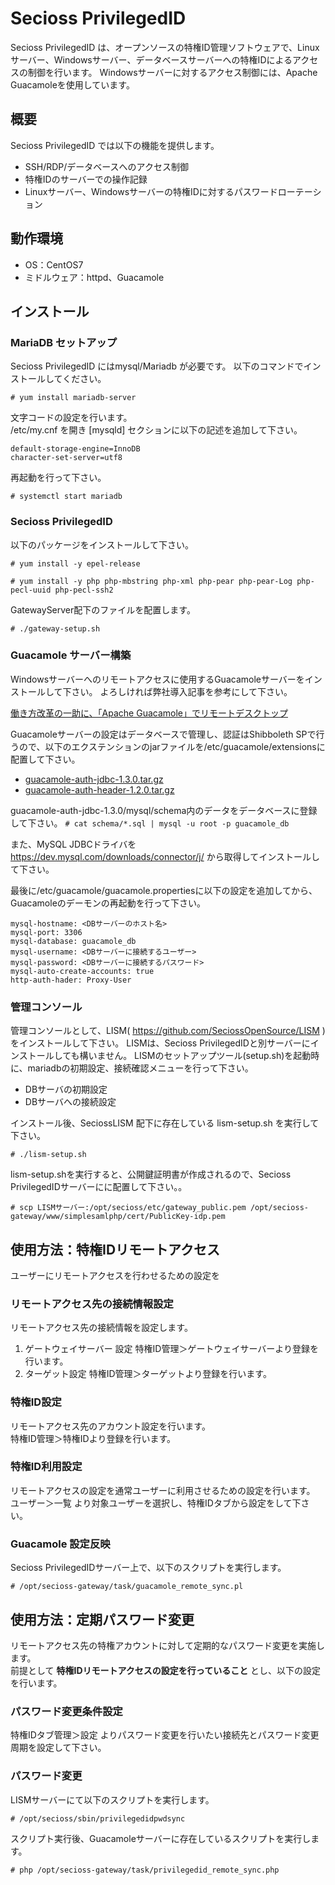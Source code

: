 # Secioss PrivilegedID
Secioss PrivilegedID は、オープンソースの特権ID管理ソフトウェアで、Linuxサーバー、Windowsサーバー、データベースサーバーへの特権IDによるアクセスの制御を行います。
Windowsサーバーに対するアクセス制御には、Apache Guacamoleを使用しています。

## 概要
Secioss PrivilegedID では以下の機能を提供します。

* SSH/RDP/データベースへのアクセス制御
* 特権IDのサーバーでの操作記録
* Linuxサーバー、Windowsサーバーの特権IDに対するパスワードローテーション


## 動作環境
* OS：CentOS7
* ミドルウェア：httpd、Guacamole

## インストール
### MariaDB セットアップ
Secioss PrivilegedID にはmysql/Mariadb が必要です。
以下のコマンドでインストールしてください。

`# yum install mariadb-server`

文字コードの設定を行います。  
/etc/my.cnf を開き [mysqld] セクションに以下の記述を追加して下さい。

    default-storage-engine=InnoDB
    character-set-server=utf8

再起動を行って下さい。

`# systemctl start mariadb`

### Secioss PrivilegedID
以下のパッケージをインストールして下さい。

`# yum install -y epel-release`

`# yum install -y php php-mbstring php-xml php-pear php-pear-Log php-pecl-uuid php-pecl-ssh2`

GatewayServer配下のファイルを配置します。

`# ./gateway-setup.sh`

### Guacamole サーバー構築

Windowsサーバーへのリモートアクセスに使用するGuacamoleサーバーをインストールして下さい。
よろしければ弊社導入記事を参考にして下さい。

[働き方改革の一助に、「Apache Guacamole」でリモートデスクトップ](https://www.secioss.co.jp/%E5%83%8D%E3%81%8D%E6%96%B9%E6%94%B9%E9%9D%A9%E3%81%AE%E4%B8%80%E5%8A%A9%E3%81%AB%E3%80%81%E3%80%8Capache-guacamole%E3%80%8D%E3%81%A7%E3%83%AA%E3%83%A2%E3%83%BC%E3%83%88%E3%83%87%E3%82%B9%E3%82%AF/)

Guacamoleサーバーの設定はデータベースで管理し、認証はShibboleth SPで行うので、以下のエクステンションのjarファイルを/etc/guacamole/extensionsに配置して下さい。

* [guacamole-auth-jdbc-1.3.0.tar.gz](https://apache.org/dyn/closer.cgi?action=download&filename=guacamole/1.3.0/binary/guacamole-auth-jdbc-1.3.0.tar.gz)
* [guacamole-auth-header-1.2.0.tar.gz](https://apache.org/dyn/closer.cgi?action=download&filename=guacamole/1.3.0/binary/guacamole-auth-header-1.2.0.tar.gz)

guacamole-auth-jdbc-1.3.0/mysql/schema内のデータをデータベースに登録して下さい。
`# cat schema/*.sql | mysql -u root -p guacamole_db`

また、MySQL JDBCドライバを https://dev.mysql.com/downloads/connector/j/ から取得してインストールして下さい。

最後に/etc/guacamole/guacamole.propertiesに以下の設定を追加してから、Guacamoleのデーモンの再起動を行って下さい。

    mysql-hostname: <DBサーバーのホスト名>
    mysql-port: 3306
    mysql-database: guacamole_db
    mysql-username: <DBサーバーに接続するユーザー>
    mysql-password: <DBサーバーに接続するパスワード>
    mysql-auto-create-accounts: true
    http-auth-hader: Proxy-User

### 管理コンソール
管理コンソールとして、LISM( https://github.com/SeciossOpenSource/LISM )をインストールして下さい。
LISMは、Secioss PrivilegedIDと別サーバーにインストールしても構いません。
LISMのセットアップツール(setup.sh)を起動時に、mariadbの初期設定、接続確認メニューを行って下さい。

* DBサーバの初期設定
* DBサーバへの接続設定

インストール後、SeciossLISM 配下に存在している lism-setup.sh を実行して下さい。

`# ./lism-setup.sh`

lism-setup.shを実行すると、公開鍵証明書が作成されるので、Secioss PrivilegedIDサーバーにに配置して下さい。。

`# scp LISMサーバー:/opt/secioss/etc/gateway_public.pem /opt/secioss-gateway/www/simplesamlphp/cert/PublicKey-idp.pem`

## 使用方法：特権IDリモートアクセス

ユーザーにリモートアクセスを行わせるための設定を

### リモートアクセス先の接続情報設定

リモートアクセス先の接続情報を設定します。

1. ゲートウェイサーバー 設定
特権ID管理＞ゲートウェイサーバーより登録を行います。
1. ターゲット設定
特権ID管理＞ターゲットより登録を行います。
### 特権ID設定

リモートアクセス先のアカウント設定を行います。  
特権ID管理＞特権IDより登録を行います。
### 特権ID利用設定

リモートアクセスの設定を通常ユーザーに利用させるための設定を行います。  
ユーザー＞一覧 より対象ユーザーを選択し、特権IDタブから設定をして下さい。

### Guacamole 設定反映

Secioss PrivilegedIDサーバー上で、以下のスクリプトを実行します。

`# /opt/secioss-gateway/task/guacamole_remote_sync.pl`

## 使用方法：定期パスワード変更

リモートアクセス先の特権アカウントに対して定期的なパスワード変更を実施します。  
前提として **特権IDリモートアクセスの設定を行っていること** とし、以下の設定を行います。

### パスワード変更条件設定

特権IDタブ管理＞設定 よりパスワード変更を行いたい接続先とパスワード変更周期を設定して下さい。

### パスワード変更

LISMサーバーにて以下のスクリプトを実行します。

`# /opt/secioss/sbin/privilegedidpwdsync`

スクリプト実行後、Guacamoleサーバーに存在しているスクリプトを実行します。

`# php /opt/secioss-gateway/task/privilegedid_remote_sync.php`

